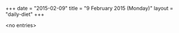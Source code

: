 +++
date = "2015-02-09"
title = "9 February 2015 (Monday)"
layout = "daily-diet"
+++

<p>&lt;no entries&gt;</p>